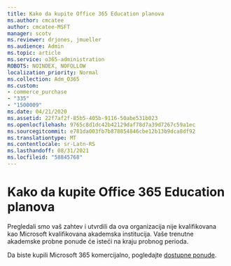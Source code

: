 ```yaml
---
title: Kako da kupite Office 365 Education planova
ms.author: cmcatee
author: cmcatee-MSFT
manager: scotv
ms.reviewer: drjones, jmueller
ms.audience: Admin
ms.topic: article
ms.service: o365-administration
ROBOTS: NOINDEX, NOFOLLOW
localization_priority: Normal
ms.collection: Adm_O365
ms.custom:
- commerce_purchase
- "335"
- "1500009"
ms.date: 04/21/2020
ms.assetid: 22f7af2f-85b5-405b-9116-50abe531b023
ms.openlocfilehash: 9765c8d1dc42b42129daf78d7a39d7267c59a1ec
ms.sourcegitcommit: e781da003fb7b878854846cbe12b13b9dca8df92
ms.translationtype: MT
ms.contentlocale: sr-Latn-RS
ms.lasthandoff: 08/31/2021
ms.locfileid: "58845768"
---
```

# <a name="how-to-purchase-office-365-education-plans"></a>Kako da kupite Office 365 Education planova

Pregledali smo vaš zahtev i utvrdili da ova organizacija nije kvalifikovana kao Microsoft kvalifikovana akademska institucija. Vaše trenutne akademske probne ponude će isteći na kraju probnog perioda.
  
Da biste kupili Microsoft 365 komercijalno, pogledajte [dostupne ponude](https://go.microsoft.com/fwlink/p/?linkid=868433).  